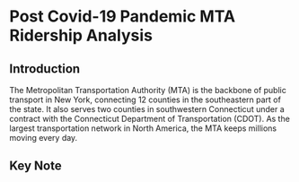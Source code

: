 # Post Covid-19 Pandemic MTA Ridership Analysis
## Introduction
The Metropolitan Transportation Authority (MTA) is the backbone of public transport in New York, connecting 12 counties in the southeastern part of the state. It also serves two counties in southwestern Connecticut under a contract with the Connecticut Department of Transportation (CDOT). As the largest transportation network in North America, the MTA keeps millions moving every day.
## Key Note

